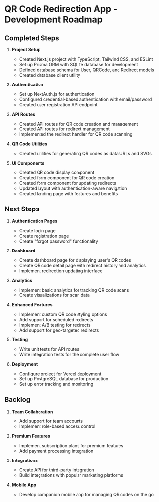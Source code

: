 # QR Code Redirection App - Development Roadmap

## Completed Steps

1. **Project Setup**
   - Created Next.js project with TypeScript, Tailwind CSS, and ESLint
   - Set up Prisma ORM with SQLite database for development
   - Defined database schema for User, QRCode, and Redirect models
   - Created database client utility

2. **Authentication**
   - Set up NextAuth.js for authentication
   - Configured credential-based authentication with email/password
   - Created user registration API endpoint

3. **API Routes**
   - Created API routes for QR code creation and management
   - Created API routes for redirect management
   - Implemented the redirect handler for QR code scanning

4. **QR Code Utilities**
   - Created utilities for generating QR codes as data URLs and SVGs

5. **UI Components**
   - Created QR code display component
   - Created form component for QR code creation
   - Created form component for updating redirects
   - Updated layout with authentication-aware navigation
   - Created landing page with features and benefits

## Next Steps

1. **Authentication Pages**
   - Create login page
   - Create registration page
   - Create "forgot password" functionality

2. **Dashboard**
   - Create dashboard page for displaying user's QR codes
   - Create QR code detail page with redirect history and analytics
   - Implement redirection updating interface

3. **Analytics**
   - Implement basic analytics for tracking QR code scans
   - Create visualizations for scan data

4. **Enhanced Features**
   - Implement custom QR code styling options
   - Add support for scheduled redirects
   - Implement A/B testing for redirects
   - Add support for geo-targeted redirects

5. **Testing**
   - Write unit tests for API routes
   - Write integration tests for the complete user flow

6. **Deployment**
   - Configure project for Vercel deployment
   - Set up PostgreSQL database for production
   - Set up error tracking and monitoring

## Backlog

1. **Team Collaboration**
   - Add support for team accounts
   - Implement role-based access control

2. **Premium Features**
   - Implement subscription plans for premium features
   - Add payment processing integration

3. **Integrations**
   - Create API for third-party integration
   - Build integrations with popular marketing platforms

4. **Mobile App**
   - Develop companion mobile app for managing QR codes on the go 